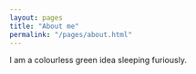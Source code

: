```yaml
---
layout: pages
title: "About me"
permalink: "/pages/about.html"
---
```

I am a colourless green idea sleeping furiously.
